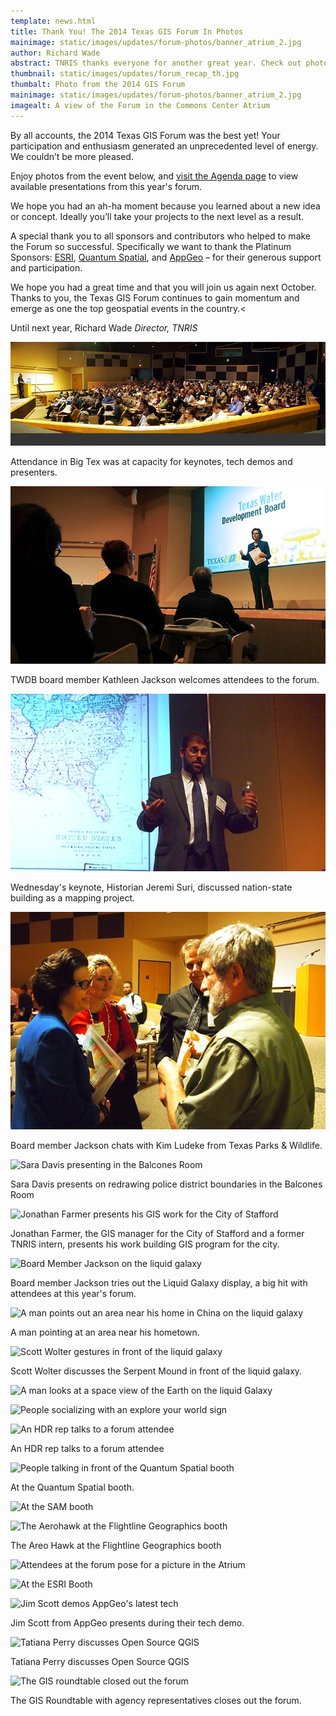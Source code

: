 ```yaml
---
template: news.html
title: Thank You! The 2014 Texas GIS Forum In Photos
mainimage: static/images/updates/forum-photos/banner_atrium_2.jpg
author: Richard Wade
abstract: TNRIS thanks everyone for another great year. Check out photos and highlights from this year's event.
thumbnail: static/images/updates/forum_recap_th.jpg
thumbalt: Photo from the 2014 GIS Forum
mainimage: static/images/updates/forum-photos/banner_atrium_2.jpg
imagealt: A view of the Forum in the Commons Center Atrium
---
```


By all accounts, the 2014 Texas GIS Forum was the best yet! Your participation and enthusiasm generated an unprecedented level of energy. We couldn’t be more pleased.

Enjoy photos from the event below, and [visit the Agenda page](2014-gis-forum) to view available presentations from this year's forum.

We hope you had an ah-ha moment because you learned about a new idea or concept. Ideally you’ll take your projects to the next level as a result.

A special thank you to all sponsors and contributors who helped to make the Forum so successful.  Specifically we want to thank the  Platinum Sponsors: [ESRI](http://www.esri.com), [Quantum Spatial](http://www.quantumspatial.com), and [AppGeo](http://www.appgeo.com) – for their generous support and participation.

We hope you had a great time and that you will join us again next October. Thanks to you, the Texas GIS Forum continues to gain momentum and emerge as one the top geospatial events in the country.<

Until next year,
Richard Wade
*Director, TNRIS*


![A panorama of Big Tex full of attendees](static/images/updates/forum-photos/big_tex_panorama.jpg)

Attendance in Big Tex was at capacity for keynotes, tech demos and presenters.

![Board Member Kathleen Jackson welcomes attendees to the forum](static/images/updates/forum-photos/jackson_intro.jpg)

TWDB board member Kathleen Jackson welcomes attendees to the forum.

![Wednesday Keynote Jeremi Suri](static/images/updates/forum-photos/jeremi_suri_gesture.jpg)

Wednesday's keynote, Historian Jeremi Suri, discussed nation-state building as a mapping project.

![TWDB board member Kathleen Jackson chats with Kim Ludeke from Texas Parks & Wildlife](static/images/updates/forum-photos/jackson_wade_ludeke.jpg)

Board member Jackson chats with Kim Ludeke from Texas Parks & Wildlife.

<img src="{{m.link('static/images/updates/forum-photos/sara_davis.jpg')}}"  alt="Sara Davis presenting in the Balcones Room">
<p>Sara Davis presents on redrawing police district boundaries in the Balcones Room</p>
<img src="{{m.link('static/images/updates/forum-photos/farmer_balcones.jpg')}}"  alt="Jonathan Farmer presents his GIS work for the City of Stafford">
<p>Jonathan Farmer, the GIS manager for the City of Stafford and a former TNRIS intern, presents his work building GIS program for the city.</p>
<img src="{{m.link('static/images/updates/forum-photos/liquid_galaxy_jackson.jpg')}}"  alt="Board Member Jackson on the liquid galaxy">
<p>Board member Jackson tries out the Liquid Galaxy display, a big hit with attendees at this year's forum.</p>
<img src="{{m.link('static/images/updates/forum-photos/liquid_galaxy_pointing.jpg')}}"  alt="A man points out an area near his home in China on the liquid galaxy">
<p>A man pointing at an area near his hometown.</p>
<img src="{{m.link('static/images/updates/forum-photos/wolter_liquid.jpg')}}"  alt="Scott Wolter gestures in front of the liquid galaxy">
<p>Scott Wolter discusses the Serpent Mound in front of the liquid galaxy.</p>
<img src="{{m.link('static/images/updates/forum-photos/liquid_galaxy_globe.jpg')}}"  alt="A man looks at a space view of the Earth on the liquid Galaxy">
<p></p>
<img src="{{m.link('static/images/updates/forum-photos/explore_ur_world.jpg')}}"  alt="People socializing with an explore your world sign">
<p></p>
<img src="{{m.link('static/images/updates/forum-photos/hdr_booth.jpg')}}"  alt="An HDR rep talks to a forum attendee">
<p>An HDR rep talks to a forum attendee</p>
<img src="{{m.link('static/images/updates/forum-photos/quantum_booth_2.jpg')}}"  alt="People talking in front of the Quantum Spatial booth">
<p>At the Quantum Spatial booth.</p>
<img src="{{m.link('static/images/updates/forum-photos/sam_booth_2.jpg')}}"  alt="At the SAM booth">
<p></p>
<img src="{{m.link('static/images/updates/forum-photos/areo_hawk.jpg')}}"  alt="The Aerohawk at the Flightline Geographics booth">
<p>The Areo Hawk at the Flightline Geographics booth</p>
<img src="{{m.link('static/images/updates/forum-photos/shelby_gayla.jpg')}}"  alt="Attendees at the forum pose for a picture in the Atrium">
<p></p>
<img src="{{m.link('static/images/updates/forum-photos/esri_computer.jpg')}}"  alt="At the ESRI Booth">
<p></p>
<img src="{{m.link('static/images/updates/forum-photos/scott_appgeo.jpg')}}"  alt="Jim Scott demos AppGeo's latest tech">
<p>Jim Scott from AppGeo presents during their tech demo.</p>
<img src="{{m.link('static/images/updates/forum-photos/tatiana_perry.jpg')}}"  alt="Tatiana Perry discusses Open Source QGIS">
<p>Tatiana Perry discusses Open Source QGIS</p>
<img src="{{m.link('static/images/updates/forum-photos/roundtable_bigtex.jpg')}}"  alt="The GIS roundtable closed out the forum">
<p>The GIS Roundtable with agency representatives closes out the forum.</p>
